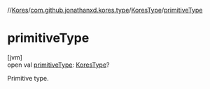 //[Kores](../../../index.md)/[com.github.jonathanxd.kores.type](../index.md)/[KoresType](index.md)/[primitiveType](primitive-type.md)

# primitiveType

[jvm]\
open val [primitiveType](primitive-type.md): [KoresType](index.md)?

Primitive type.
